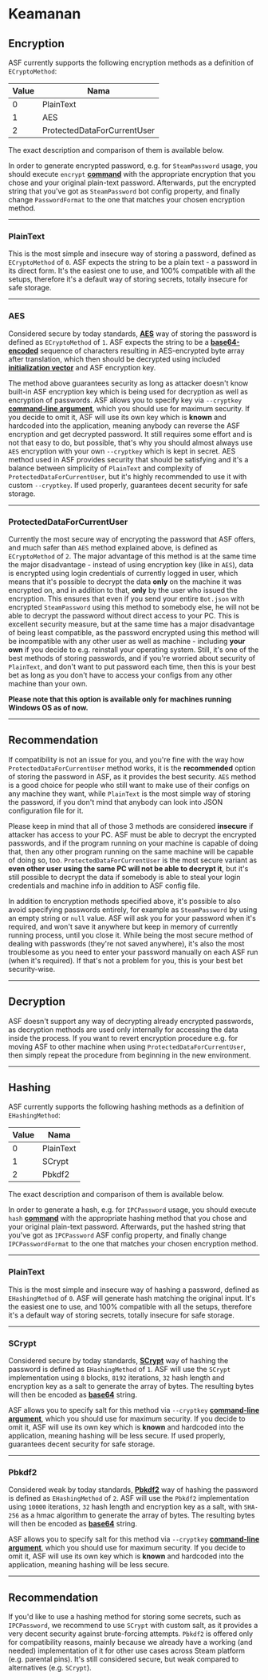 # Keamanan

## Encryption

ASF currently supports the following encryption methods as a definition of `ECryptoMethod`:

| Value | Nama                        |
| ----- | --------------------------- |
| 0     | PlainText                   |
| 1     | AES                         |
| 2     | ProtectedDataForCurrentUser |

The exact description and comparison of them is available below.

In order to generate encrypted password, e.g. for `SteamPassword` usage, you should execute `encrypt` **[command](https://github.com/JustArchiNET/ArchiSteamFarm/wiki/Commands)** with the appropriate encryption that you chose and your original plain-text password. Afterwards, put the encrypted string that you've got as `SteamPassword` bot config property, and finally change `PasswordFormat` to the one that matches your chosen encryption method.

* * *

### PlainText

This is the most simple and insecure way of storing a password, defined as `ECryptoMethod` of `0`. ASF expects the string to be a plain text - a password in its direct form. It's the easiest one to use, and 100% compatible with all the setups, therefore it's a default way of storing secrets, totally insecure for safe storage.

* * *

### AES

Considered secure by today standards, **[AES](https://en.wikipedia.org/wiki/Advanced_Encryption_Standard)** way of storing the password is defined as `ECryptoMethod` of `1`. ASF expects the string to be a **[base64-encoded](https://en.wikipedia.org/wiki/Base64)** sequence of characters resulting in AES-encrypted byte array after translation, which then should be decrypted using included **[initialization vector](https://en.wikipedia.org/wiki/Initialization_vector)** and ASF encryption key.

The method above guarantees security as long as attacker doesn't know built-in ASF encryption key which is being used for decryption as well as encryption of passwords. ASF allows you to specify key via `--cryptkey` **[command-line argument](https://github.com/JustArchiNET/ArchiSteamFarm/wiki/Command-Line-Arguments)**, which you should use for maximum security. If you decide to omit it, ASF will use its own key which is **known** and hardcoded into the application, meaning anybody can reverse the ASF encryption and get decrypted password. It still requires some effort and is not that easy to do, but possible, that's why you should almost always use `AES` encryption with your own `--cryptkey` which is kept in secret. AES method used in ASF provides security that should be satisfying and it's a balance between simplicity of `PlainText` and complexity of `ProtectedDataForCurrentUser`, but it's highly recommended to use it with custom `--cryptkey`. If used properly, guarantees decent security for safe storage.

* * *

### ProtectedDataForCurrentUser

Currently the most secure way of encrypting the password that ASF offers, and much safer than `AES` method explained above, is defined as `ECryptoMethod` of `2`. The major advantage of this method is at the same time the major disadvantage - instead of using encryption key (like in `AES`), data is encrypted using login credentials of currently logged in user, which means that it's possible to decrypt the data **only** on the machine it was encrypted on, and in addition to that, **only** by the user who issued the encryption. This ensures that even if you send your entire `Bot.json` with encrypted `SteamPassword` using this method to somebody else, he will not be able to decrypt the password without direct access to your PC. This is excellent security measure, but at the same time has a major disadvantage of being least compatible, as the password encrypted using this method will be incompatible with any other user as well as machine - including **your own** if you decide to e.g. reinstall your operating system. Still, it's one of the best methods of storing passwords, and if you're worried about security of `PlainText`, and don't want to put password each time, then this is your best bet as long as you don't have to access your configs from any other machine than your own.

**Please note that this option is available only for machines running Windows OS as of now.**

* * *

## Recommendation

If compatibility is not an issue for you, and you're fine with the way how `ProtectedDataForCurrentUser` method works, it is the **recommended** option of storing the password in ASF, as it provides the best security. `AES` method is a good choice for people who still want to make use of their configs on any machine they want, while `PlainText` is the most simple way of storing the password, if you don't mind that anybody can look into JSON configuration file for it.

Please keep in mind that all of those 3 methods are considered **insecure** if attacker has access to your PC. ASF must be able to decrypt the encrypted passwords, and if the program running on your machine is capable of doing that, then any other program running on the same machine will be capable of doing so, too. `ProtectedDataForCurrentUser` is the most secure variant as **even other user using the same PC will not be able to decrypt it**, but it's still possible to decrypt the data if somebody is able to steal your login credentials and machine info in addition to ASF config file.

In addition to encryption methods specified above, it's possible to also avoid specifying passwords entirely, for example as `SteamPassword` by using an empty string or `null` value. ASF will ask you for your password when it's required, and won't save it anywhere but keep in memory of currently running process, until you close it. While being the most secure method of dealing with passwords (they're not saved anywhere), it's also the most troublesome as you need to enter your password manually on each ASF run (when it's required). If that's not a problem for you, this is your best bet security-wise.

* * *

## Decryption

ASF doesn't support any way of decrypting already encrypted passwords, as decryption methods are used only internally for accessing the data inside the process. If you want to revert encryption procedure e.g. for moving ASF to other machine when using `ProtectedDataForCurrentUser`, then simply repeat the procedure from beginning in the new environment.

* * *

## Hashing

ASF currently supports the following hashing methods as a definition of `EHashingMethod`:

| Value | Nama      |
| ----- | --------- |
| 0     | PlainText |
| 1     | SCrypt    |
| 2     | Pbkdf2    |

The exact description and comparison of them is available below.

In order to generate a hash, e.g. for `IPCPassword` usage, you should execute `hash` **[command](https://github.com/JustArchiNET/ArchiSteamFarm/wiki/Commands)** with the appropriate hashing method that you chose and your original plain-text password. Afterwards, put the hashed string that you've got as `IPCPassword` ASF config property, and finally change `IPCPasswordFormat` to the one that matches your chosen encryption method.

* * *

### PlainText

This is the most simple and insecure way of hashing a password, defined as `EHashingMethod` of `0`. ASF will generate hash matching the original input. It's the easiest one to use, and 100% compatible with all the setups, therefore it's a default way of storing secrets, totally insecure for safe storage.

* * *

### SCrypt

Considered secure by today standards, **[SCrypt](https://en.wikipedia.org/wiki/Scrypt)** way of hashing the password is defined as `EHashingMethod` of `1`. ASF will use the `SCrypt` implementation using `8` blocks, `8192` iterations, `32` hash length and encryption key as a salt to generate the array of bytes. The resulting bytes will then be encoded as **[base64](https://en.wikipedia.org/wiki/Base64)** string.

ASF allows you to specify salt for this method via `--cryptkey` **[command-line argument](https://github.com/JustArchiNET/ArchiSteamFarm/wiki/Command-Line-Arguments)**, which you should use for maximum security. If you decide to omit it, ASF will use its own key which is **known** and hardcoded into the application, meaning hashing will be less secure. If used properly, guarantees decent security for safe storage.

* * *

### Pbkdf2

Considered weak by today standards, **[Pbkdf2](https://en.wikipedia.org/wiki/PBKDF2)** way of hashing the password is defined as `EHashingMethod` of `2`. ASF will use the `Pbkdf2` implementation using `10000` iterations, `32` hash length and encryption key as a salt, with `SHA-256` as a hmac algorithm to generate the array of bytes. The resulting bytes will then be encoded as **[base64](https://en.wikipedia.org/wiki/Base64)** string.

ASF allows you to specify salt for this method via `--cryptkey` **[command-line argument](https://github.com/JustArchiNET/ArchiSteamFarm/wiki/Command-Line-Arguments)**, which you should use for maximum security. If you decide to omit it, ASF will use its own key which is **known** and hardcoded into the application, meaning hashing will be less secure.

* * *

## Recommendation

If you'd like to use a hashing method for storing some secrets, such as `IPCPassword`, we recommend to use `SCrypt` with custom salt, as it provides a very decent security against brute-forcing attempts. `Pbkdf2` is offered only for compatibility reasons, mainly because we already have a working (and needed) implementation of it for other use cases across Steam platform (e.g. parental pins). It's still considered secure, but weak compared to alternatives (e.g. `SCrypt`).